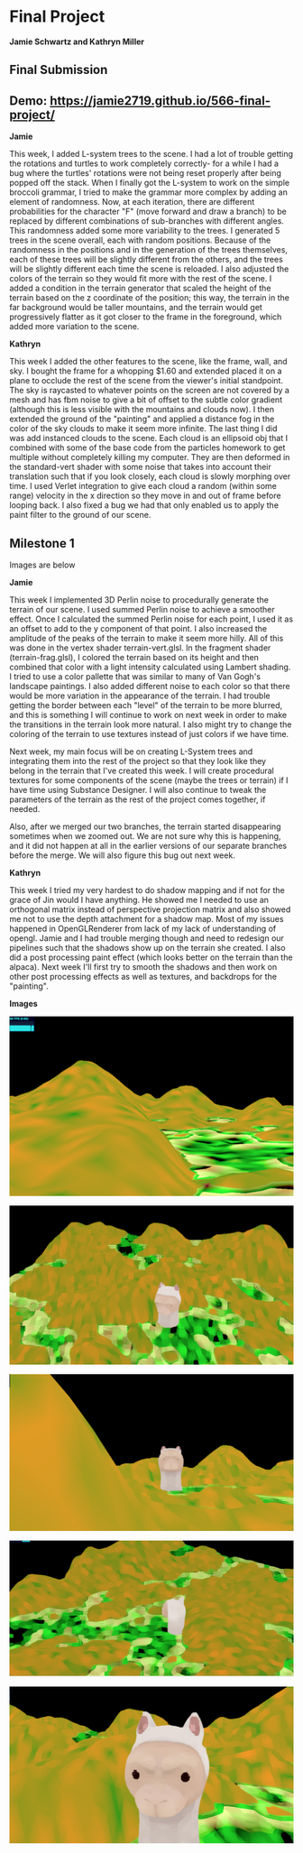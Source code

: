 # Final Project
**Jamie Schwartz and Kathryn Miller** 

## Final Submission
## Demo: https://jamie2719.github.io/566-final-project/

**Jamie**

This week, I added L-system trees to the scene. I had a lot of trouble getting the rotations and turtles to work completely correctly- for a while I had a bug where the turtles' rotations were not being reset properly after being popped off the stack. When I finally got the L-system to work on the simple broccoli grammar, I tried to make the grammar more complex by adding an element of randomness. Now, at each iteration, there are different probabilities for the character "F" (move forward and draw a branch) to be replaced by different combinations of sub-branches with different angles. This randomness added some more variability to the trees. I generated 5 trees in the scene overall, each with random positions. Because of the randomness in the positions and in the generation of the trees themselves, each of these trees will be slightly different from the others, and the trees will be slightly different each time the scene is reloaded. I also adjusted the colors of the terrain so they would fit more with the rest of the scene. I added a condition in the terrain generator that scaled the height of the terrain based on the z coordinate of the position; this way, the terrain in the far background would be taller mountains, and the terrain would get progressively flatter as it got closer to the frame in the foreground, which added more variation to the scene.

**Kathryn**

This week I added the other features to the scene, like the frame, wall, and sky. I bought the frame for a whopping $1.60 and extended placed it on a plane to occlude the rest of the scene from the viewer's initial standpoint. The sky is raycasted to whatever points on the screen are not covered by a mesh and has fbm noise to give a bit of offset to the subtle color gradient (although this is less visible with the mountains and clouds now). I then extended the ground of the "painting" and applied a distance fog in the color of the sky clouds to make it seem more infinite. The last thing I did was add instanced clouds to the scene. Each cloud is an ellipsoid obj that I combined with some of the base code from the particles homework to get multiple without completely killing my computer. They are then deformed in the standard-vert shader with some noise that takes into account their translation such that if you look closely, each cloud is slowly morphing over time. I used Verlet integration to give each cloud a random (within some range) velocity in the x direction so they move in and out of frame before looping back. I also fixed a bug we had that only enabled us to apply the paint filter to the ground of our scene.



## Milestone 1
Images are below


**Jamie**

This week I implemented 3D Perlin noise to procedurally generate the terrain of our scene. I used summed Perlin noise to achieve a smoother effect. Once I calculated the summed Perlin noise for each point, I used it as an offset to add to the y component of that point. I also increased the amplitude of the peaks of the terrain to make it seem more hilly. All of this was done in the vertex shader terrain-vert.glsl. In the fragment shader (terrain-frag.glsl), I colored the terrain based on its height and then combined that color with a light intensity calculated using Lambert shading. I tried to use a color pallette that was similar to many of Van Gogh's landscape paintings. I also added different noise to each color so that there would be more variation in the appearance of the terrain. I had trouble getting the border between each "level" of the terrain to be more blurred, and this is something I will continue to work on next week in order to make the transitions in the terrain look more natural. I also might try to change the coloring of the terrain to use textures instead of just colors if we have time. 

Next week, my main focus will be on creating L-System trees and integrating them into the rest of the project so that they look like they belong in the terrain that I've created this week. I will create procedural textures for some components of the scene (maybe the trees or terrain) if I have time using Substance Designer. I will also continue to tweak the parameters of the terrain as the rest of the project comes together, if needed.

Also, after we merged our two branches, the terrain started disappearing sometimes when we zoomed out. We are not sure why this is happening, and it did not happen at all in the earlier versions of our separate branches before the merge. We will also figure this bug out next week.





**Kathryn**

This week I tried my very hardest to do shadow mapping and if not for the grace of Jin would I have anything. He showed me I needed to use an orthogonal matrix instead of perspective projection matrix and also showed me not to use the depth attachment for a shadow map. Most of my issues happened in OpenGLRenderer from lack of my lack of understanding of opengl. Jamie and I had trouble merging though and need to redesign our pipelines such that the shadows show up on the terrain she created. I also did a post processing paint effect (which looks better on the terrain than the alpaca). Next week I'll first try to smooth the shadows and then work on other post processing effects as well as textures, and backdrops for the "painting".


**Images**

![](milestone_1/terrain1.png)

![](milestone_1/terrain_above.png)

![](milestone_1/merged_front.png)

![](milestone_1/merged_behind.png)

![](milestone_1/alpaca_close.png)



